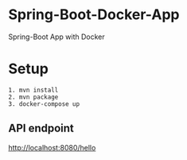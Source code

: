 # Spring-Boot-Docker-App
Spring-Boot App with Docker

# Setup
```$xslt
1. mvn install
2. mvn package
3. docker-compose up 
```

## API endpoint
[http://localhost:8080/hello](http://localhost:8080/hello)
